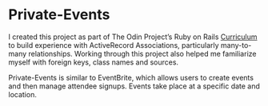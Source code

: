 # Private-Events

I created this project as part of The Odin Project’s Ruby on Rails [Curriculum](https://www.theodinproject.com/lessons/associations) to build experience with ActiveRecord Associations, particularly many-to-many relationships. Working through this project also helped me familiarize myself with foreign keys, class names and sources.

Private-Events is similar to EventBrite, which allows users to create events and then manage attendee signups. Events take place at a specific date and location.
